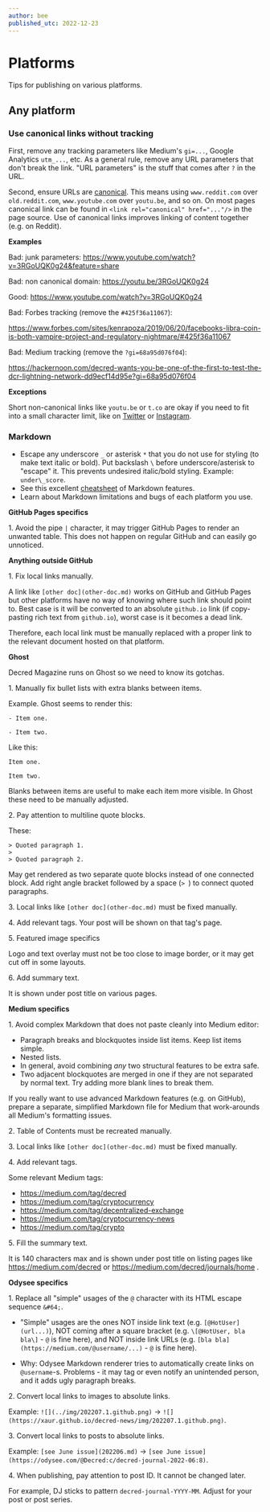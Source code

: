 ```yaml
---
author: bee
published_utc: 2022-12-23
---
```


# Platforms

Tips for publishing on various platforms.


## Any platform


### Use canonical links without tracking

First, remove any tracking parameters like Medium's `gi=...`, Google Analytics `utm_...`, etc. As a general rule, remove any URL parameters that don't break the link. "URL parameters" is the stuff that comes after `?` in the URL.

Second, ensure URLs are [canonical](https://en.wikipedia.org/wiki/Canonical_link_element). This means using `www.reddit.com` over `old.reddit.com`, `www.youtube.com` over `youtu.be`, and so on. On most pages canonical link can be found in `<link rel="canonical" href="..."/>` in the page source. Use of canonical links improves linking of content together (e.g. on Reddit).

**Examples**

Bad: junk parameters: https://www.youtube.com/watch?v=3RGoUQK0g24&feature=share

Bad: non canonical domain: https://youtu.be/3RGoUQK0g24

Good: https://www.youtube.com/watch?v=3RGoUQK0g24

Bad: Forbes tracking (remove the `#425f36a11067`):

https://www.forbes.com/sites/kenrapoza/2019/06/20/facebooks-libra-coin-is-both-vampire-project-and-regulatory-nightmare/#425f36a11067

Bad: Medium tracking (remove the `?gi=68a95d076f04`):

https://hackernoon.com/decred-wants-you-be-one-of-the-first-to-test-the-dcr-lightning-network-dd9ecf14d95e?gi=68a95d076f04

**Exceptions**

Short non-canonical links like `youtu.be` or `t.co` are okay if you need to fit into a small character limit, like on [Twitter](twitter.md) or [Instagram](instagram.md).


### Markdown

- Escape any underscore `_` or asterisk `*` that you do not use for styling (to make text italic or bold). Put backslash `\` before underscore/asterisk to "escape" it. This prevents undesired italic/bold styling. Example: `under\_score`.
- See this excellent [cheatsheet](https://github.com/adam-p/markdown-here/wiki/Markdown-Cheatsheet) of Markdown features.
- Learn about Markdown limitations and bugs of each platform you use.

**GitHub Pages specifics**

1\. Avoid the pipe `|` character, it may trigger GitHub Pages to render an unwanted table. This does not happen on regular GitHub and can easily go unnoticed.

**Anything outside GitHub**

1\. Fix local links manually.

A link like `[other doc](other-doc.md)` works on GitHub and GitHub Pages but other platforms have no way of knowing where such link should point to. Best case is it will be converted to an absolute `github.io` link (if copy-pasting rich text from `github.io`), worst case is it becomes a dead link.

Therefore, each local link must be manually replaced with a proper link to the relevant document hosted on that platform.

**Ghost**

Decred Magazine runs on Ghost so we need to know its gotchas.

1\. Manually fix bullet lists with extra blanks between items.

Example. Ghost seems to render this:

```
- Item one.

- Item two.
```

Like this:

```
Item one.

Item two.
```

Blanks between items are useful to make each item more visible. In Ghost these need to be manually adjusted.

2\. Pay attention to multiline quote blocks.

These:

```
> Quoted paragraph 1.
> 
> Quoted paragraph 2.
```

May get rendered as two separate quote blocks instead of one connected block. Add right angle bracket followed by a space (`> `) to connect quoted paragraphs.

3\. Local links like `[other doc](other-doc.md)` must be fixed manually.

4\. Add relevant tags. Your post will be shown on that tag's page.

5\. Featured image specifics

Logo and text overlay must not be too close to image border, or it may get cut off in some layouts.

6\. Add summary text.

It is shown under post title on various pages.

**Medium specifics**

1\. Avoid complex Markdown that does not paste cleanly into Medium editor:

- Paragraph breaks and blockquotes inside list items. Keep list items simple.
- Nested lists.
- In general, avoid combining _any_ two structural features to be extra safe.
- Two adjacent blockquotes are merged in one if they are not separated by normal text. Try adding more blank lines to break them.

If you really want to use advanced Markdown features (e.g. on GitHub), prepare a separate, simplified Markdown file for Medium that work-arounds all Medium's formatting issues.

2\. Table of Contents must be recreated manually.

3\. Local links like `[other doc](other-doc.md)` must be fixed manually.

4\. Add relevant tags.

Some relevant Medium tags:

- https://medium.com/tag/decred
- https://medium.com/tag/cryptocurrency
- https://medium.com/tag/decentralized-exchange
- https://medium.com/tag/cryptocurrency-news
- https://medium.com/tag/crypto

5\. Fill the summary text.

It is 140 characters max and is shown under post title on listing pages like https://medium.com/decred or https://medium.com/decred/journals/home .

**Odysee specifics**

1\. Replace all "simple" usages of the `@` character with its HTML escape sequence `&#64;`.

  - "Simple" usages are the ones NOT inside link text (e.g. `[@HotUser](url...)`), NOT coming after a square bracket (e.g. `\[@HotUser, bla bla\]` - `@` is fine here), and NOT inside link URLs (e.g. `[bla bla](https://medium.com/@username/...)` - `@` is fine here).

  - Why: Odysee Markdown renderer tries to automatically create links on `@username`-s. Problems - it may tag or even notify an unintended person, and it adds ugly paragraph breaks.

2\. Convert local links to images to absolute links.

Example: `![](../img/202207.1.github.png)` -> `![](https://xaur.github.io/decred-news/img/202207.1.github.png)`.

3\. Convert local links to posts to absolute links.

Example: `[see June issue](202206.md)` -> `[see June issue](https://odysee.com/@Decred:c/decred-journal-2022-06:8)`.

4\. When publishing, pay attention to post ID. It cannot be changed later.

For example, DJ sticks to pattern `decred-journal-YYYY-MM`. Adjust for your post or post series.
